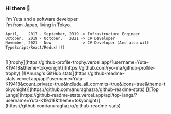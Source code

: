 ### Hi there 👋

I'm Yuta and a software developer.  
I'm from Japan, living in Tokyo.  
```
April,    2017 - September, 2019 -> Infrastructure Engineer  
October,  2019 - October,   2021 -> C# Developer  
November, 2021 - Now             -> C# Developer (And also with TypeScript/React/Redux!!!)  
```
<br>
[![trophy](https://github-profile-trophy.vercel.app/?username=Yuta-K19418&theme=tokyonight)](https://github.com/ryo-ma/github-profile-trophy)  
[![Anurag's GitHub stats](https://github-readme-stats.vercel.app/api?username=Yuta-K19418&count_private=true&include_all_commits=true&icons=true&theme=tokyonight)](https://github.com/anuraghazra/github-readme-stats)  
[![Top Langs](https://github-readme-stats.vercel.app/api/top-langs/?username=Yuta-K19418&theme=tokyonight)](https://github.com/anuraghazra/github-readme-stats)